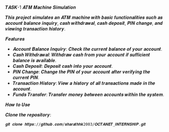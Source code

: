 𝑻𝑨𝑺𝑲-1
𝑨𝑻𝑴 𝑴𝒂𝒄𝒉𝒊𝒏𝒆 𝑺𝒊𝒎𝒖𝒍𝒂𝒕𝒊𝒐𝒏

𝑻𝒉𝒊𝒔 𝒑𝒓𝒐𝒋𝒆𝒄𝒕 𝒔𝒊𝒎𝒖𝒍𝒂𝒕𝒆𝒔 𝒂𝒏 𝑨𝑻𝑴 𝒎𝒂𝒄𝒉𝒊𝒏𝒆 𝒘𝒊𝒕𝒉 𝒃𝒂𝒔𝒊𝒄 𝒇𝒖𝒏𝒄𝒕𝒊𝒐𝒏𝒂𝒍𝒊𝒕𝒊𝒆𝒔 𝒔𝒖𝒄𝒉 𝒂𝒔 𝒂𝒄𝒄𝒐𝒖𝒏𝒕 𝒃𝒂𝒍𝒂𝒏𝒄𝒆 𝒊𝒏𝒒𝒖𝒊𝒓𝒚, 𝒄𝒂𝒔𝒉 𝒘𝒊𝒕𝒉𝒅𝒓𝒂𝒘𝒂𝒍, 𝒄𝒂𝒔𝒉 𝒅𝒆𝒑𝒐𝒔𝒊𝒕, 𝑷𝑰𝑵 𝒄𝒉𝒂𝒏𝒈𝒆, 𝒂𝒏𝒅 𝒗𝒊𝒆𝒘𝒊𝒏𝒈 𝒕𝒓𝒂𝒏𝒔𝒂𝒄𝒕𝒊𝒐𝒏 𝒉𝒊𝒔𝒕𝒐𝒓𝒚.

 𝑭𝒆𝒂𝒕𝒖𝒓𝒆𝒔

- 𝑨𝒄𝒄𝒐𝒖𝒏𝒕 𝑩𝒂𝒍𝒂𝒏𝒄𝒆 𝑰𝒏𝒒𝒖𝒊𝒓𝒚: 
  𝑪𝒉𝒆𝒄𝒌 𝒕𝒉𝒆 𝒄𝒖𝒓𝒓𝒆𝒏𝒕 𝒃𝒂𝒍𝒂𝒏𝒄𝒆 𝒐𝒇 𝒚𝒐𝒖𝒓 𝒂𝒄𝒄𝒐𝒖𝒏𝒕.
- 𝑪𝒂𝒔𝒉 𝑾𝒊𝒕𝒉𝒅𝒓𝒂𝒘𝒂𝒍: 
  𝑾𝒊𝒕𝒉𝒅𝒓𝒂𝒘 𝒄𝒂𝒔𝒉 𝒇𝒓𝒐𝒎 𝒚𝒐𝒖𝒓 𝒂𝒄𝒄𝒐𝒖𝒏𝒕 𝒊𝒇 𝒔𝒖𝒇𝒇𝒊𝒄𝒊𝒆𝒏𝒕 𝒃𝒂𝒍𝒂𝒏𝒄𝒆 𝒊𝒔 
  𝒂𝒗𝒂𝒊𝒍𝒂𝒃𝒍𝒆.
- 𝑪𝒂𝒔𝒉 𝑫𝒆𝒑𝒐𝒔𝒊𝒕:
  𝑫𝒆𝒑𝒐𝒔𝒊𝒕 𝒄𝒂𝒔𝒉 𝒊𝒏𝒕𝒐 𝒚𝒐𝒖𝒓 𝒂𝒄𝒄𝒐𝒖𝒏𝒕.
- 𝑷𝑰𝑵 𝑪𝒉𝒂𝒏𝒈𝒆: 
  𝑪𝒉𝒂𝒏𝒈𝒆 𝒕𝒉𝒆 𝑷𝑰𝑵 𝒐𝒇 𝒚𝒐𝒖𝒓 𝒂𝒄𝒄𝒐𝒖𝒏𝒕 𝒂𝒇𝒕𝒆𝒓 𝒗𝒆𝒓𝒊𝒇𝒚𝒊𝒏𝒈 𝒕𝒉𝒆 𝒄𝒖𝒓𝒓𝒆𝒏𝒕 
  𝑷𝑰𝑵.
- 𝑻𝒓𝒂𝒏𝒔𝒂𝒄𝒕𝒊𝒐𝒏 𝑯𝒊𝒔𝒕𝒐𝒓𝒚: 
  𝑽𝒊𝒆𝒘 𝒂 𝒉𝒊𝒔𝒕𝒐𝒓𝒚 𝒐𝒇 𝒂𝒍𝒍 𝒕𝒓𝒂𝒏𝒔𝒂𝒄𝒕𝒊𝒐𝒏𝒔 𝒎𝒂𝒅𝒆 𝒊𝒏 𝒕𝒉𝒆 𝒂𝒄𝒄𝒐𝒖𝒏𝒕.
- 𝑭𝒖𝒏𝒅𝒔 𝑻𝒓𝒂𝒏𝒔𝒇𝒆𝒓: 
  𝑻𝒓𝒂𝒏𝒔𝒇𝒆𝒓 𝒎𝒐𝒏𝒆𝒚 𝒃𝒆𝒕𝒘𝒆𝒆𝒏 𝒂𝒄𝒄𝒐𝒖𝒏𝒕𝒔 𝒘𝒊𝒕𝒉𝒊𝒏 𝒕𝒉𝒆 𝒔𝒚𝒔𝒕𝒆𝒎.

 𝑯𝒐𝒘 𝒕𝒐 𝑼𝒔𝒆

 𝑪𝒍𝒐𝒏𝒆 𝒕𝒉𝒆 𝒓𝒆𝒑𝒐𝒔𝒊𝒕𝒐𝒓𝒚:
   ```𝒃𝒂𝒔𝒉
   𝒈𝒊𝒕 𝒄𝒍𝒐𝒏𝒆 𝒉𝒕𝒕𝒑𝒔://𝒈𝒊𝒕𝒉𝒖𝒃.𝒄𝒐𝒎/𝒔𝒉𝒂𝒓𝒂𝒕𝒉𝒉𝒌2003/𝑶𝑪𝑻𝑨𝑵𝑬𝑻_𝑰𝑵𝑻𝑬𝑹𝑵𝑺𝑯𝑰𝑷.𝒈𝒊𝒕
